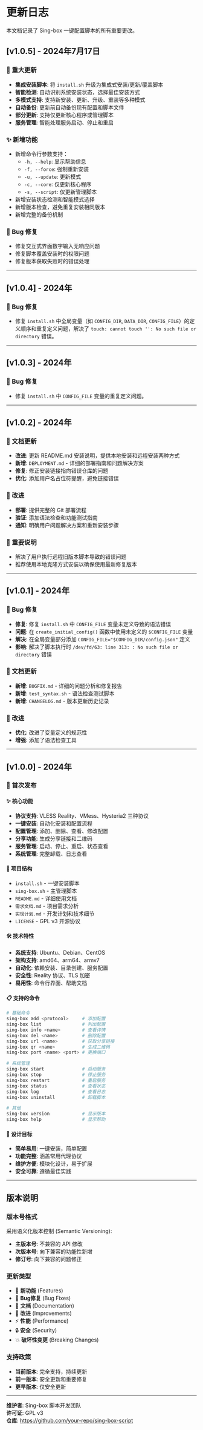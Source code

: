 # 更新日志

本文档记录了 Sing-box 一键配置脚本的所有重要更改。

## [v1.0.5] - 2024年7月17日

### 🚀 重大更新
- **集成安装脚本**: 将 `install.sh` 升级为集成式安装/更新/覆盖脚本
- **智能检测**: 自动识别系统安装状态，选择最佳安装方式
- **多模式支持**: 支持新安装、更新、升级、重装等多种模式
- **自动备份**: 更新前自动备份现有配置和脚本文件
- **部分更新**: 支持仅更新核心程序或管理脚本
- **服务管理**: 智能处理服务启动、停止和重启

### ✨ 新增功能
- 新增命令行参数支持：
  - `-h, --help`: 显示帮助信息
  - `-f, --force`: 强制重新安装
  - `-u, --update`: 更新模式
  - `-c, --core`: 仅更新核心程序
  - `-s, --script`: 仅更新管理脚本
- 新增安装状态检测和智能模式选择
- 新增版本检查，避免重复安装相同版本
- 新增完整的备份机制

### 🐛 Bug 修复
- 修复交互式界面数字输入无响应问题
- 修复脚本覆盖安装时的权限问题
- 修复版本获取失败时的错误处理

---

## [v1.0.4] - 2024年

### 🐛 Bug 修复
- 修复 `install.sh` 中全局变量（如 `CONFIG_DIR`, `DATA_DIR`, `CONFIG_FILE`）的定义顺序和重复定义问题，解决了 `touch: cannot touch '': No such file or directory` 错误。

---

## [v1.0.3] - 2024年

### 🐛 Bug 修复
- 修复 `install.sh` 中 `CONFIG_FILE` 变量的重复定义问题。

---

## [v1.0.2] - 2024年

### 📝 文档更新
- **改进**: 更新 README.md 安装说明，提供本地安装和远程安装两种方式
- **新增**: `DEPLOYMENT.md` - 详细的部署指南和问题解决方案
- **修复**: 修正安装链接指向错误仓库的问题
- **优化**: 添加用户名占位符提醒，避免链接错误

### 🔧 改进
- **部署**: 提供完整的 Git 部署流程
- **验证**: 添加语法检查和功能测试指南
- **通知**: 明确用户问题解决方案和重新安装步骤

### 🚨 重要说明
- 解决了用户执行远程旧版本脚本导致的错误问题
- 推荐使用本地克隆方式安装以确保使用最新修复版本

---

## [v1.0.1] - 2024年

### 🐛 Bug 修复
- **修复**: 修复 `install.sh` 中 `CONFIG_FILE` 变量未定义导致的语法错误
- **问题**: 在 `create_initial_config()` 函数中使用未定义的 `$CONFIG_FILE` 变量
- **解决**: 在全局变量部分添加 `CONFIG_FILE="$CONFIG_DIR/config.json"` 定义
- **影响**: 解决了脚本执行时 `/dev/fd/63: line 313: : No such file or directory` 错误

### 📝 文档更新
- **新增**: `BUGFIX.md` - 详细的问题分析和修复报告
- **新增**: `test_syntax.sh` - 语法检查测试脚本
- **新增**: `CHANGELOG.md` - 版本更新历史记录

### 🔧 改进
- **优化**: 改进了变量定义的规范性
- **增强**: 添加了语法检查工具

---

## [v1.0.0] - 2024年

### 🎉 首次发布

#### ✨ 核心功能
- **协议支持**: VLESS Reality、VMess、Hysteria2 三种协议
- **一键安装**: 自动化安装和配置流程
- **配置管理**: 添加、删除、查看、修改配置
- **分享功能**: 生成分享链接和二维码
- **服务管理**: 启动、停止、重启、状态查看
- **系统管理**: 完整卸载、日志查看

#### 📁 项目结构
- `install.sh` - 一键安装脚本
- `sing-box.sh` - 主管理脚本
- `README.md` - 详细使用文档
- `需求文档.md` - 项目需求分析
- `实现计划.md` - 开发计划和技术细节
- `LICENSE` - GPL v3 开源协议

#### 🛠️ 技术特性
- **系统支持**: Ubuntu、Debian、CentOS
- **架构支持**: amd64、arm64、armv7
- **自动化**: 依赖安装、目录创建、服务配置
- **安全性**: Reality 协议、TLS 加密
- **易用性**: 命令行界面、帮助文档

#### 📋 支持的命令
```bash
# 基础命令
sing-box add <protocol>     # 添加配置
sing-box list               # 列出配置
sing-box info <name>        # 查看详情
sing-box del <name>         # 删除配置
sing-box url <name>         # 获取分享链接
sing-box qr <name>          # 生成二维码
sing-box port <name> <port> # 更换端口

# 系统管理
sing-box start              # 启动服务
sing-box stop               # 停止服务
sing-box restart            # 重启服务
sing-box status             # 查看状态
sing-box log                # 查看日志
sing-box uninstall          # 卸载脚本

# 其他
sing-box version            # 显示版本
sing-box help               # 显示帮助
```

#### 🎯 设计目标
- **简单易用**: 一键安装，简单配置
- **功能完整**: 涵盖常用代理协议
- **维护方便**: 模块化设计，易于扩展
- **安全可靠**: 遵循最佳实践

---

## 版本说明

### 版本号格式
采用语义化版本控制 (Semantic Versioning):
- **主版本号**: 不兼容的 API 修改
- **次版本号**: 向下兼容的功能性新增
- **修订号**: 向下兼容的问题修正

### 更新类型
- 🎉 **新功能** (Features)
- 🐛 **Bug修复** (Bug Fixes)
- 📝 **文档** (Documentation)
- 🔧 **改进** (Improvements)
- ⚡ **性能** (Performance)
- 🔒 **安全** (Security)
- 💥 **破坏性变更** (Breaking Changes)

### 支持政策
- **当前版本**: 完全支持，持续更新
- **前一版本**: 安全更新和重要修复
- **更早版本**: 仅安全更新

---

**维护者**: Sing-box 脚本开发团队  
**许可证**: GPL v3  
**仓库**: https://github.com/your-repo/sing-box-script